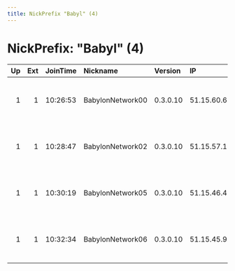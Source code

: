 ```yaml
---
title: NickPrefix "Babyl" (4)
---
```


# NickPrefix: "Babyl" (4)

|   Up |   Ext | JoinTime   | Nickname         | Version   | IP           | AS            | CC   |   ORp |   Dirp | OS    | Contact                                |   eFamMembers |
|-----:|------:|:-----------|:-----------------|:----------|:-------------|:--------------|:-----|------:|-------:|:------|:---------------------------------------|--------------:|
|    1 |     1 | 10:26:53   | BabylonNetwork00 | 0.3.0.10  | 51.15.60.62  | Online S.a.s. | nl   |   443 |     80 | Linux | Babylon Network noc &lt;AT&gt; babylon |             9 |
|    1 |     1 | 10:28:47   | BabylonNetwork02 | 0.3.0.10  | 51.15.57.177 | Online S.a.s. | nl   |   443 |     80 | Linux | Babylon Network noc &lt;AT&gt; babylon |             9 |
|    1 |     1 | 10:30:19   | BabylonNetwork05 | 0.3.0.10  | 51.15.46.49  | Online S.a.s. | nl   |   443 |     80 | Linux | Babylon Network noc &lt;AT&gt; babylon |             9 |
|    1 |     1 | 10:32:34   | BabylonNetwork06 | 0.3.0.10  | 51.15.45.97  | Online S.a.s. | nl   |   443 |     80 | Linux | Babylon Network noc &lt;AT&gt; babylon |             9 |

